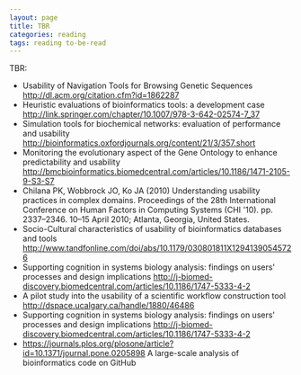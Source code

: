 ```yaml
---
layout: page
title: TBR
categories: reading
tags: reading to-be-read
---
```


TBR:

- Usability of Navigation Tools for Browsing Genetic Sequences http://dl.acm.org/citation.cfm?id=1862287
- Heuristic evaluations of bioinformatics tools: a development case http://link.springer.com/chapter/10.1007/978-3-642-02574-7_37
- Simulation tools for biochemical networks: evaluation of performance and usability http://bioinformatics.oxfordjournals.org/content/21/3/357.short
- Monitoring the evolutionary aspect of the Gene Ontology to enhance predictability and usability http://bmcbioinformatics.biomedcentral.com/articles/10.1186/1471-2105-9-S3-S7
- Chilana PK, Wobbrock JO, Ko JA (2010) Understanding usability practices in complex domains. Proceedings of the 28th International Conference on Human Factors in Computing Systems (CHI '10). pp. 2337–2346. 10–15 April 2010; Atlanta, Georgia, United States.
- Socio-Cultural characteristics of usability of bioinformatics databases and tools http://www.tandfonline.com/doi/abs/10.1179/030801811X12941390545726
- Supporting cognition in systems biology analysis: findings on users' processes and design implications http://j-biomed-discovery.biomedcentral.com/articles/10.1186/1747-5333-4-2
- A pilot study into the usability of a scientific workflow construction tool http://dspace.ucalgary.ca/handle/1880/46486
- Supporting cognition in systems biology analysis: findings on users' processes and design implications http://j-biomed-discovery.biomedcentral.com/articles/10.1186/1747-5333-4-2
- https://journals.plos.org/plosone/article?id=10.1371/journal.pone.0205898 A large-scale analysis of bioinformatics code on GitHub
